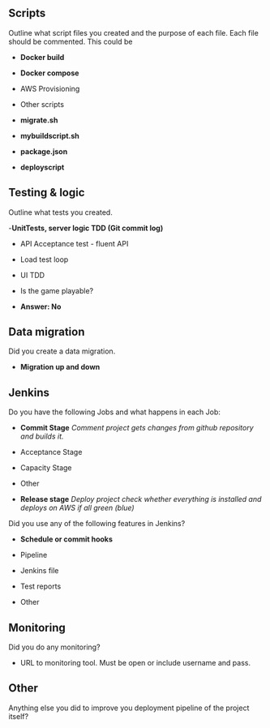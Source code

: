 
## Scripts

Outline what script files you created and the purpose of each file. Each file should be commented. This could be

- __**Docker build**__

- __**Docker compose**__

- AWS Provisioning 

- Other scripts

- __**migrate.sh**__

- __**mybuildscript.sh**__

- __**package.json**__

- __**deployscript**__


## Testing & logic

Outline what tests you created.

-__**UnitTests, server logic TDD (Git commit log)**__

- API Acceptance test - fluent API

- Load test loop

- UI TDD

- Is the game playable?
- **Answer: No**

## Data migration

Did you create a data migration.

- __**Migration up and down**__


## Jenkins

Do you have the following Jobs and what happens in each Job:

- __**Commit Stage**__
 *Comment project gets changes from github repository and builds it.*

- Acceptance Stage

- Capacity Stage

- Other

- __**Release stage**__
 *Deploy project check whether everything is installed and deploys on AWS if all green (blue)*


Did you use any of the following features in Jenkins?

- **Schedule or commit hooks**

- Pipeline

- Jenkins file

- Test reports

- Other


## Monitoring

Did you do any monitoring?

- URL to monitoring tool. Must be open or include username and pass.


## Other

Anything else you did to improve you deployment pipeline of the project itself?
